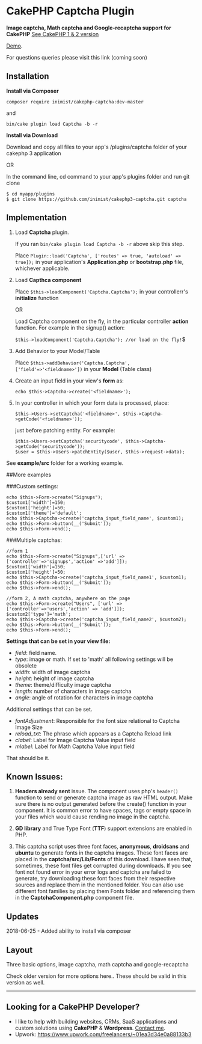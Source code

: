 # CakePHP Captcha Plugin

**Image captcha, Math captcha and Google-recaptcha support for CakePHP**  <a href="https://github.com/inimist/cakephp-captcha">See CakePHP 1 & 2 version</a>

<a href="https://captcha.inimisttech.com">Demo</a>.

For questions queries please visit this link (coming soon)

## Installation

**Install via Composer**

```composer require inimist/cakephp-captcha:dev-master```

and

```bin/cake plugin load Captcha -b -r```

**Install via Download**

Download and copy all files to your app's <ROOT>/plugins/captcha folder of your cakephp 3 application 
	
OR
	
In the command line, cd command to your app's plugins folder and run git clone

```
$ cd myapp/plugins
$ git clone https://github.com/inimist/cakephp3-captcha.git captcha
```

## Implementation

1. Load **Captcha** plugin.

	If you ran ```bin/cake plugin load Captcha -b -r``` above skip this step.
	
	Place ```Plugin::load('Captcha', ['routes' => true, 'autoload' => true]);``` in your application's **Application.php** or **bootstrap.php** file, whichever applicable.

2. Load **Capthca component**

	Place ```$this->loadComponent('Captcha.Captcha');``` in your controllerr's **initialize** function
	
	OR
	
	Load Captcha component on the fly, in the particular controller **action** function. For example in the signup() action:
	
	```$this->loadComponent('Captcha.Captcha'); //or load on the fly!```$

3. Add Behavior to your Model/Table

	Place  ```$this->addBehavior('Captcha.Captcha', ['field'=>'<fieldname>'])``` in your **Model** (Table class)

4. Create an input field in your view's **form** as:

	```echo $this->Captcha->create('<fieldname>');```

5. In your controller in which your form data is processed, place:

	```$this->Users->setCaptcha('<fieldname>', $this->Captcha->getCode('<fieldname>'));```

	just before patching entity. For example:

	```
	$this->Users->setCaptcha('securitycode', $this->Captcha->getCode('securitycode'));
	$user = $this->Users->patchEntity($user, $this->request->data);
	```
	
See **example/src** folder for a working example.

##More examples

###Custom settings:

    echo $this->Form->create("Signups");
    $custom1['width']=150;
    $custom1['height']=50;
    $custom1['theme']='default';
    echo $this->Captcha->create('captcha_input_field_name', $custom1);
    echo $this->Form->button(__('Submit'));
    echo $this->Form->end();

###Multiple captchas:

    //form 1
    echo $this->Form->create("Signups",['url' => ['controller'=>'signups','action' =>'add']]);
    $custom1['width']=150;
    $custom1['height']=50;
    echo $this->Captcha->create('captcha_input_field_name1', $custom1);
    echo $this->Form->button(__('Submit'));
    echo $this->Form->end();

    //form 2, A math captcha, anywhere on the page
    echo $this->Form->create("Users", ['url' => ['controller'=>'users','action' => 'add']]);
    $custom2['type']='math';
    echo $this->Captcha->create('captcha_input_field_name2', $custom2);
    echo $this->Form->button(__('Submit'));
    echo $this->Form->end();


**Settings that can be set in your view file:**

* *field*: field name.
* *type*: image or math. If set to 'math' all following settings will be 
obsolete
* *width*: width of image captcha
* *height*: height of image captcha
* *theme*: theme/difficulty image captcha
* *length*: number of characters in image captcha
* *angle*: angle of rotation for characters in image captcha

Additional settings that can be set.

* *fontAdjustment*: Responsible for the font size relational to Captcha Image 
Size
* *reload_txt*: The phrase which appears as a Captcha Reload link
* *clabel*: Label for Image Captcha Value input field
* *mlabel*: Label for Math Captcha Value input field

That should be it.

## Known Issues:

1. **Headers already sent** issue. The component uses php's `header()` function to send or generate captcha image as raw HTML output. Make sure there is no output generated before the create() function in your component. It is common error to have spaces, tags or empty space in your files which would cause rending no image in the captcha.

2. **GD library** and True Type Font (**TTF**) support extensions are enabled in PHP.

3. This captcha script uses three font faces, **anonymous**, **droidsans** and **ubuntu**  to generate fonts in the captcha images. These font faces are placed in the **captcha/src/Lib/Fonts** of this download. I have seen that, sometimes, these font files get corrupted during downloads. If you see font not found error in your error logs and captcha are failed to generate, try downloading these font faces from their respective sources and replace them in the mentioned folder. You can also use different font families by placing them Fonts folder and referencing them in the **CaptchaComponent.php** component file.

## Updates

2018-06-25 - Added ability to install via composer

## Layout

Three basic options, image captcha, math captcha and google-recaptcha

Check older version for more options here.. These should be valid in this version as well.


-----------------------------
Looking for a CakePHP Developer?
-----------------------------
* I like to help with building websites, CRMs, SaaS applications and custom solutions using **CakePHP** & **Wordpress**. [Contact me](https://inimisttech.com/contact/).
* Upwork: https://www.upwork.com/freelancers/~01ea3d34e0a88133b3

